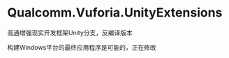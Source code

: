 Qualcomm.Vuforia.UnityExtensions
================================

高通增强现实开发框架Unity分支，反编译版本

构建Windows平台的最终应用程序是可能的，正在修改


